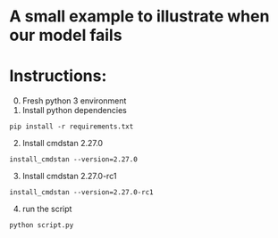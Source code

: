 # A small example to illustrate when our model fails

# Instructions:

0. Fresh python 3 environment
1. Install python dependencies
```shell
pip install -r requirements.txt
```
2. Install cmdstan 2.27.0
```shell
install_cmdstan --version=2.27.0
```
3. Install cmdstan 2.27.0-rc1
```shell
install_cmdstan --version=2.27.0-rc1
```
4. run the script
```shell
python script.py
```

